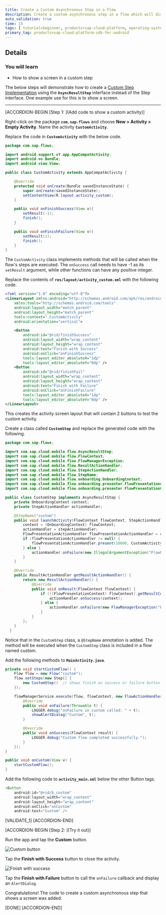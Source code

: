 ```yaml
---
title: Create a Custom Asynchronous Step in a Flow
description: Create a custom asynchronous step in a flow which will display an Android activity.
auto_validation: true
time: 15
tags: [ tutorial>beginner, products>sap-cloud-platform, operating-system>android, topic>mobile]
primary_tag: products>sap-cloud-platform-sdk-for-android
---
```


## Details
### You will learn
  - How to show a screen in a custom step

The below steps will demonstrate how to create a [Custom Step Implementation](https://help.sap.com/doc/c2d571df73104f72b9f1b73e06c5609a/Latest/en-US/docs/flows/Overview.html#custom-step-implementation) using the **`AsyncResultStep`** interface instead of the Step interface.  One example use for this is to show a screen.

---

[ACCORDION-BEGIN [Step 1: ](Add code to show a custom activity)]

Right-click on the package **`com.sap.flows`** and choose **New > Activity > Empty Activity**.  Name the activity **`CustomActivity`**.

Replace the code in **`CustomActivity`** with the below code.

```Java
package com.sap.flows;

import android.support.v7.app.AppCompatActivity;
import android.os.Bundle;
import android.view.View;

public class CustomActivity extends AppCompatActivity {

    @Override
    protected void onCreate(Bundle savedInstanceState) {
        super.onCreate(savedInstanceState);
        setContentView(R.layout.activity_custom);
    }

    public void onFinishSuccess(View v){
        setResult(-1);
        finish();
    }

    public void onFinishFailure(View v){
        setResult(1);
        finish();
    }
}
```

The `CustomActivity` class implements methods that will be called when the flow's steps are executed. The `onSuccess` call needs to have -1 as its `setResult` argument, while other functions can have any positive integer.

Replace the contents of **`res/layout/activity_custom.xml`** with the following code.

```XML
<?xml version="1.0" encoding="utf-8"?>
<LinearLayout xmlns:android="http://schemas.android.com/apk/res/android"
    xmlns:tools="http://schemas.android.com/tools"
    android:layout_width="match_parent"
    android:layout_height="match_parent"
    tools:context=".CustomActivity"
    android:orientation="vertical">

    <Button
        android:id="@+id/finishSuccess"
        android:layout_width="wrap_content"
        android:layout_height="wrap_content"
        android:text="Finish with Success"
        android:onClick="onFinishSuccess"
        tools:layout_editor_absoluteX="1dp"
        tools:layout_editor_absoluteY="0dp" />
    <Button
        android:id="@+id/finishFail"
        android:layout_width="wrap_content"
        android:layout_height="wrap_content"
        android:text="Finish with Failure"
        android:onClick="onFinishFailure"
        tools:layout_editor_absoluteX="1dp"
        tools:layout_editor_absoluteY="0dp" />
</LinearLayout>
```

This creates the activity screen layout that will contain 2 buttons to test the custom activity.

Create a class called **`CustomStep`** and replace the generated code with the following.

```Java
package com.sap.flows;

import com.sap.cloud.mobile.flow.AsyncResultStep;
import com.sap.cloud.mobile.flow.FlowContext;
import com.sap.cloud.mobile.flow.FlowManagerException;
import com.sap.cloud.mobile.flow.ResultActionHandler;
import com.sap.cloud.mobile.flow.StepActionHandler;
import com.sap.cloud.mobile.flow.StepName;
import com.sap.cloud.mobile.flow.onboarding.OnboardingContext;
import com.sap.cloud.mobile.flow.onboarding.presenter.FlowPresentationActionHandler;
import com.sap.cloud.mobile.flow.onboarding.presenter.FlowPresentationContext;

public class CustomStep implements AsyncResultStep {
    private OnboardingContext context;
    private StepActionHandler actionHandler;

    @StepName("custom")
    public void launchActivity(FlowContext flowContext, StepActionHandler stepActionHandler){
        context = (OnboardingContext) flowContext;
        actionHandler = stepActionHandler;
        FlowPresentationActionHandler flowPresentationActionHandler = context.getFlowPresenationActionHandler();
        if (flowPresentationActionHandler != null) {
            flowPresentationActionHandler.present(10000, CustomActivity.class.getName());
        } else {
            actionHandler.onFailure(new IllegalArgumentException("FlowPresentationActionHandler Expected"));
        }
    }

    @Override
    public ResultActionHandler getResultActionHandler() {
        return new ResultActionHandler() {
            @Override
            public void onResult(FlowContext flowContext) {
                if (((FlowPresentationContext) flowContext).getResultCode() == -1) {
                    actionHandler.onSuccess(context);
                } else {
                    actionHandler.onFailure(new FlowManagerException("Failed",flowContext));
                }
            }
        };
    }
  }
```

Notice that in the `CustomStep` class, a `@StepName` annotation is added.  The method will be executed when the `CustomStep` class is included in a flow named custom.

Add the following methods to **`MainActivity.java`**.

```Java
private void startCustomFlow() {
    Flow flow = new Flow("custom");
    flow.setSteps(new Step[] {
        new CustomStep()  // shows finish on success or failure button screen
    });

    flowManagerService.execute(flow, flowContext, new FlowActionHandler() {
        @Override
        public void onFailure(Throwable t) {
            LOGGER.debug("onFailure in custom called: " + t);
            showAlertDialog("Custom", t);
        }

        @Override
        public void onSuccess(FlowContext result) {
            LOGGER.debug("Custom flow completed successfully.");
        }
    });
}

public void onCustom(View v) {
    startCustomFlow();
}
```

Add the following code to **`activity_main.xml`** below the other Button tags.

```Java
<Button
    android:id="@+id/b_custom"
    android:layout_width="wrap_content"
    android:layout_height="wrap_content"
    android:onClick="onCustom"
    android:text="Custom" />
```

[VALIDATE_1]
[ACCORDION-END]

[ACCORDION-BEGIN [Step 2: ](Try it out)]

Run the app and tap the **Custom** button.

![Custom button](custom-button.png)

Tap the **Finish with Success** button to close the activity.

![Finish with success](custom-activity.png)

Tap the **Finish with Failure** button to call the `onFailure` callback and display an `AlertDialog`.

Congratulations!  The code to create a custom asynchronous step that shows a screen was added.

[DONE]
[ACCORDION-END]
